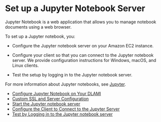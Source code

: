 # Set up a Jupyter Notebook Server<a name="setup-jupyter"></a>

Jupyter Notebook is a web application that allows you to manage notebook documents using a web browser\. 

To set up a Jupyter notebook, you:

+ Configure the Jupyter notebook server on your Amazon EC2 instance\.

+ Configure your client so that you can connect to the Jupyter notebook server\. We provide configuration instructions for Windows, macOS, and Linux clients\.

+ Test the setup by logging in to the Jupyter notebook server\.

For more information about Jupyter notebooks, see [Jupyter](http://jupyter.org/)\. 


+ [Configure Jupyter Notebook on Your DLAMI](setup-jupyter-configure-server.md)
+ [Custom SSL and Server Configuration](setup-jupyter-config.md)
+ [Start the Jupyter notebook server](setup-jupyter-start-server.md)
+ [Configure the Client to Connect to the Jupyter Server](setup-jupyter-configure-client.md)
+ [Test by Logging in to the Jupyter notebook server](setup-jupyter-login.md)